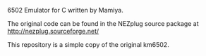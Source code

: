 6502 Emulator for C written by Mamiya.

The original code can be found in the NEZplug source package at http://nezplug.sourceforge.net/

This repository is a simple copy of the original km6502.